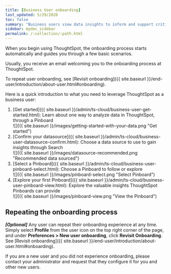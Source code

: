 ```yaml
---
title: [Business User onboarding]
last_updated: 5/29/2020
toc: false
summary: "Business users view data insights to inform and support critical business decisions."
sidebar: mydoc_sidebar
permalink: /:collection/:path.html
---
```


When you begin using ThoughtSpot, the onboarding process starts automatically and guides you through a few basic scenarios.

Usually, you receive an email welcoming you to the onboarding process at ThoughtSpot.

To repeat user onboarding, see [Revisit onboarding]({{ site.baseurl }}/end-user/introduction/about-user.html#onboarding).

Here is a quick introduction to what you need to leverage ThoughtSpot as a business user:

1. [Get started]({{ site.baseurl }}/admin/ts-cloud/business-user-get-started.html): Learn about one way to analyze data in ThoughtSpot, through a Pinboard <br>
    ![]({{ site.baseurl }}/images/getting-started-with-your-data.png "Get started")
2. [Confirm your datasource]({{ site.baseurl }}/admin/ts-cloud/business-user-datasource-confirm.html): Choose a data source to use to gain insights through Search <br>
    ![]({{ site.baseurl }}/images/datasource-recommended.png "Recommended data sourced")
3. [Select a Pinboard]({{ site.baseurl }}/admin/ts-cloud/business-user-pinboard-select.html): Choose a Pinboard to follow or explore <br>
    ![]({{ site.baseurl }}/images/pinboard-select.png "Select Pinboard")
4. [Explore your first Pinboard]({{ site.baseurl }}/admin/ts-cloud/business-user-pinboard-view.html): Explore the valuable insights ThoughtSpot Pinboards can provide <br>
    ![]({{ site.baseurl }}/images/pinboard-view.png "View the Pinboard")  

## Repeating the onboarding process

***\[Optional\]*** Any user can repeat their onboarding experience at any time. Simply select **Profile** from the user icon on the top right corner of the page, and under **Preferences > New user onboarding**, click **Revisit Onboarding**. See [Revisit onboarding]({{ site.baseurl }}/end-user/introduction/about-user.html#onboarding).

If you are a new user and you did not experience onboarding, please contact your administrator and request that they configure it for you and other new users.
